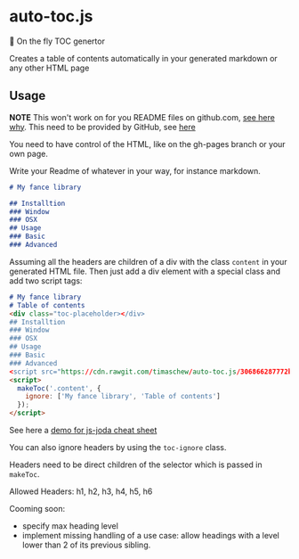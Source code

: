# auto-toc.js
:book: On the fly TOC genertor

Creates a table of contents automatically in your generated markdown or any other HTML page

## Usage

__NOTE__ This won't work on for you README files on github.com, [see here why](http://stackoverflow.com/questions/21340803/embed-javascript-in-github-readme-md).
This need to be provided by GitHub, see [here](https://github.com/isaacs/github/issues/215)

You need to have control of the HTML, like on the gh-pages branch or your own page.


Write your Readme of whatever in your way, for instance markdown.

```md
# My fance library

## Installtion
### Window
### OSX
## Usage
### Basic
### Advanced
```

Assuming all the headers are children of a div with the class `content` in your generated HTML file.
Then just add a div element with a special class and add two script tags:

```md
# My fance library
# Table of contents
<div class="toc-placeholder></div>
## Installtion
### Window
### OSX
## Usage
### Basic
### Advanced
<script src="https://cdn.rawgit.com/timaschew/auto-toc.js/306866287772ba9fce0a2bfa8b6d4b4e20824d58/index.js"></script>
<script>
  makeToc('.content', {
    ignore: ['My fance library', 'Table of contents']
  });
</script>
```

See here a [demo for js-joda cheat sheet](http://timaschew.github.io/auto-toc.js/)

You can also ignore headers by using the `toc-ignore` class.

Headers need to be direct children of the selector which is passed in `makeToc`.

Allowed Headers: h1, h2, h3, h4, h5, h6

Cooming soon:
- specify max heading level
- implement missing handling of a use case: allow headings with a level lower than 2 of its previous sibling.
